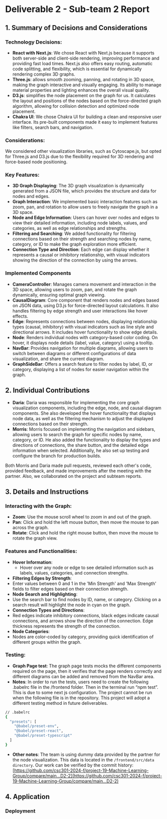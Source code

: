 # Deliverable 2 - Sub-team 2 Report

## 1. Summary of Decisions and Considerations
### Technology Decisions:
- **React with Next.js**: We chose React with Next.js because it supports both server-side and client-side rendering, improving performance and providing fast load times. Next.js also offers easy routing, automatic code splitting, and flexibility, which is essential for dynamically rendering complex 3D graphs.
- **Three.js**: allows smooth zooming, panning, and rotating in 3D space, making the graph interactive and visually engaging. Its ability to manage material properties and lighting enhances the overall visual quality.
- **D3.js**: simplifies the node placement on the graph for us. It calculates the layout and positions of the nodes based on the force-directed graph algorithm, allowing for collision detection and optimized node placement.
- **Chakra UI**: We chose Chakra UI for building a clean and responsive user interface. Its pre-built components made it easy to implement features like filters, search bars, and navigation.
### Considerations:
We considered other visualization libraries, such as Cytoscape.js, but opted for Three.js and D3.js due to the flexibility required for 3D rendering and force-based node positioning.
### Key Features:
- **3D Graph Displaying**: The 3D graph visualization is dynamically generated from a JSON file, which provides the structure and data for nodes and edges.
- **Graph Interaction**: We implemented basic interaction features such as zoom, pan, and rotation to allow users to freely navigate the graph in a 3D space.
- **Node and Edge Information**: Users can hover over nodes and edges to view their detailed information, including node labels, values, and categories, as well as edge relationships and strengths.
- **Filtering and Searching**: We added functionality for filtering connections based on their strength and searching nodes by name, category, or ID to make the graph exploration more efficient.
- **Connection Type and Direction**: Each edge can display whether it represents a causal or inhibitory relationship, with visual indicators showing the direction of the connection by using the arrows.
### Implemented Components
- **CameraController**: Manages camera movement and interaction in the 3D space, allowing users to zoom, pan, and rotate the graph dynamically, ensuring optimal graph viewing.
- **CausalDiagram**: Core component that renders nodes and edges based on JSON data, using D3.js for force-directed layout calculations. It also handles filtering by edge strength and user interactions like hover effects.
- **Edge**: Represents connections between nodes, displaying relationship types (causal, inhibitory) with visual indicators such as line style and directional arrows. It includes hover functionality to show edge details.
- **Node**: Renders individual nodes with category-based color coding. On hover, it displays node details (label, value, category) using a tooltip.
- **NavBar**: Provides navigation for multiple diagrams, allowing users to switch between diagrams or different configurations of data visualization, and share the current diagram.
- **GraphSideBar**: Offers a search feature to filter nodes by label, ID, or category, displaying a list of nodes for easier navigation within the graph.
## 2. Individual Contributions
- **Daria**: Daria was responsible for implementing the core graph visualization components, including the edge, node, and causal diagram components. She also developed the hover functionality that displays node data, as well as the filtering mechanism to adjust the displayed connections based on their strength.
- **Morris**: Morris focused on implementing the navigation and sidebars, allowing users to search the graph for specific nodes by name, category, or ID. He also added the functionality to display the types and directions of connections, the share button, and the detailed edge information when selected. Additionally, he also set up testing and configure the branch for production builds.  


Both Morris and Daria made pull requests, reviewed each other's code, provided feedback, and made improvements after the meeting with the partner. Also, we collaborated on the project and subteam reports. 


## 3. Details and Instructions
### Interacting with the Graph:
- **Zoom**: Use the mouse scroll wheel to zoom in and out of the graph.
- **Pan**: Click and hold the left mouse button, then move the mouse to pan across the graph.
- **Rotate**: Click and hold the right mouse button, then move the mouse to rotate the graph view.
### Features and Functionalities:
- **Hover Information**:
  - Hover over any node or edge to see detailed information such as labels, values, categories, and connection strengths.
- **Filtering Edges by Strength**:
 - Enter values between 0 and 1 in the 'Min Strength' and 'Max Strength' fields to filter edges based on their connection strength.
- **Node Search and Highlighting**:
 - Use the search bar to find nodes by ID, name, or category. Clicking on a search result will highlight the node in cyan on the graph.
- **Connection Types and Directions**:
 - Red edges indicate inhibitory connections, black edges indicate causal connections, and arrows show the direction of the connection. Edge thickness represents the strength of the connection.
- **Node Categories**:
 - Nodes are color-coded by category, providing quick identification of different groups within the graph.
### Testing: 
- **Graph Page test**:
The graph page tests mocks the different components required on the page, then it verifies that the page renders correctly and different diagrams can be added and removed from the NavBar area.
- **Notes**:
In order to run the tests, users need to create the following .babelrc file in the /frontend folder. Then in the terminal run “npm test”. 
This is due to some next js configuration. The project cannot be run when the following file is in the repository. This project will adopt a different testing method in future deliverables. 


```bash
// .babelrc
{
  "presets": [
    "@babel/preset-env",
    "@babel/preset-react",
    "@babel/preset-typescript"
  ]
}
```

- **Other notes**:
The team is using dummy data provided by the partner for the node visualization. This data is located in the `/frontend/src/data directory`.
Our work can be verified by the commit history: [https://github.com/csc301-2024-f/project-19-Machine-Learning-Group/compare/main...D2-2](https://github.com/csc301-2024-f/project-19-Machine-Learning-Group/compare/main...D2-2)

## 4. Application
### Deployment
<PUT LINK HERE>
